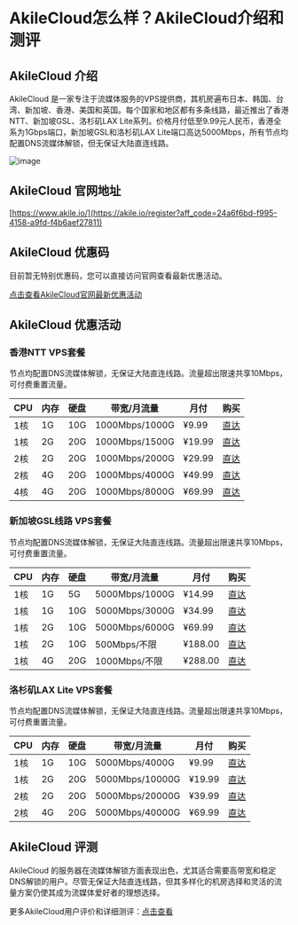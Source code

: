 # AkileCloud怎么样？AkileCloud介绍和测评

## AkileCloud 介绍
AkileCloud 是一家专注于流媒体服务的VPS提供商，其机房遍布日本、韩国、台湾、新加坡、香港、美国和英国。每个国家和地区都有多条线路，最近推出了香港NTT、新加坡GSL、洛杉矶LAX Lite系列。价格月付低至9.99元人民币，香港全系为1Gbps端口，新加坡GSL和洛杉矶LAX Lite端口高达5000Mbps，所有节点均配置DNS流媒体解锁，但无保证大陆直连线路。

![image](https://github.com/wattagvquai/AkileCloud/assets/169741247/d7da8f2a-0910-493a-ae28-f5ead20e9083)

## AkileCloud 官网地址
[https://www.akile.io/](https://akile.io/register?aff_code=24a6f6bd-f995-4158-a9fd-f4b6aef27811)

## AkileCloud 优惠码
目前暂无特别优惠码，您可以直接访问官网查看最新优惠活动。

[点击查看AkileCloud官网最新优惠活动](https://akile.io/register?aff_code=24a6f6bd-f995-4158-a9fd-f4b6aef27811)

## AkileCloud 优惠活动

### 香港NTT VPS套餐
节点均配置DNS流媒体解锁，无保证大陆直连线路。流量超出限速共享10Mbps，可付费重置流量。

| CPU  | 内存 | 硬盘  | 带宽/月流量      | 月付   | 购买  |
|------|------|-------|------------------|--------|-------|
| 1核  | 1G   | 10G   | 1000Mbps/1000G   | ¥9.99  | [直达](https://akile.io/shop/server?type=traffic&areaId=3&nodeId=100&planId=605&aff_code=24a6f6bd-f995-4158-a9fd-f4b6aef27811) |
| 1核  | 2G   | 20G   | 1000Mbps/1500G   | ¥19.99 | [直达](https://akile.io/shop/server?type=traffic&areaId=3&nodeId=100&planId=605&aff_code=24a6f6bd-f995-4158-a9fd-f4b6aef27811) |
| 2核  | 2G   | 20G   | 1000Mbps/2000G   | ¥29.99 | [直达](https://akile.io/shop/server?type=traffic&areaId=3&nodeId=100&planId=605&aff_code=24a6f6bd-f995-4158-a9fd-f4b6aef27811) |
| 2核  | 4G   | 20G   | 1000Mbps/4000G   | ¥49.99 | [直达](https://akile.io/shop/server?type=traffic&areaId=3&nodeId=100&planId=605&aff_code=24a6f6bd-f995-4158-a9fd-f4b6aef27811) |
| 4核  | 4G   | 20G   | 1000Mbps/8000G   | ¥69.99 | [直达](https://akile.io/shop/server?type=traffic&areaId=3&nodeId=100&planId=605&aff_code=24a6f6bd-f995-4158-a9fd-f4b6aef27811) |

### 新加坡GSL线路 VPS套餐
节点均配置DNS流媒体解锁，无保证大陆直连线路。流量超出限速共享10Mbps，可付费重置流量。

| CPU  | 内存 | 硬盘  | 带宽/月流量       | 月付     | 购买  |
|------|------|-------|-------------------|----------|-------|
| 1核  | 1G   | 5G    | 5000Mbps/1000G    | ¥14.99   | [直达](https://akile.io/shop/server?type=traffic&areaId=7&nodeId=98&planId=600&aff_code=24a6f6bd-f995-4158-a9fd-f4b6aef27811) |
| 1核  | 1G   | 10G   | 5000Mbps/3000G    | ¥34.99   | [直达](https://akile.io/shop/server?type=traffic&areaId=7&nodeId=98&planId=600&aff_code=24a6f6bd-f995-4158-a9fd-f4b6aef27811) |
| 1核  | 2G   | 10G   | 5000Mbps/6000G    | ¥69.99   | [直达](https://akile.io/shop/server?type=traffic&areaId=7&nodeId=98&planId=600&aff_code=24a6f6bd-f995-4158-a9fd-f4b6aef27811) |
| 1核  | 2G   | 10G   | 500Mbps/不限      | ¥188.00  | [直达](https://akile.io/shop/server?type=traffic&areaId=7&nodeId=98&planId=600&aff_code=24a6f6bd-f995-4158-a9fd-f4b6aef27811) |
| 1核  | 4G   | 20G   | 1000Mbps/不限     | ¥288.00  | [直达](https://akile.io/shop/server?type=traffic&areaId=7&nodeId=98&planId=600&aff_code=24a6f6bd-f995-4158-a9fd-f4b6aef27811) |

### 洛杉矶LAX Lite VPS套餐
节点均配置DNS流媒体解锁，无保证大陆直连线路。流量超出限速共享10Mbps，可付费重置流量。

| CPU  | 内存 | 硬盘  | 带宽/月流量       | 月付     | 购买  |
|------|------|-------|-------------------|----------|-------|
| 1核  | 1G   | 10G   | 5000Mbps/4000G    | ¥9.99    | [直达](https://akile.io/shop/servor?type=traffic&areaId=2&nodeId=99&planId=603&aff_code=24a6f6bd-f995-4158-a9fd-f4b6aef27811) |
| 1核  | 2G   | 20G   | 5000Mbps/10000G   | ¥19.99   | [直达](https://akile.io/shop/servor?type=traffic&areaId=2&nodeId=99&planId=603&aff_code=24a6f6bd-f995-4158-a9fd-f4b6aef27811) |
| 2核  | 2G   | 20G   | 5000Mbps/20000G   | ¥39.99   | [直达](https://akile.io/shop/servor?type=traffic&areaId=2&nodeId=99&planId=603&aff_code=24a6f6bd-f995-4158-a9fd-f4b6aef27811) |
| 2核  | 4G   | 20G   | 5000Mbps/40000G   | ¥69.99   | [直达](https://akile.io/shop/servor?type=traffic&areaId=2&nodeId=99&planId=603&aff_code=24a6f6bd-f995-4158-a9fd-f4b6aef27811) |

## AkileCloud 评测
AkileCloud 的服务器在流媒体解锁方面表现出色，尤其适合需要高带宽和稳定DNS解锁的用户。尽管无保证大陆直连线路，但其多样化的机房选择和灵活的流量方案仍使其成为流媒体爱好者的理想选择。

更多AkileCloud用户评价和详细测评：[点击查看](https://akile.io/register?aff_code=24a6f6bd-f995-4158-a9fd-f4b6aef27811)
